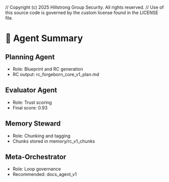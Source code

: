 // Copyright (c) 2025 Hillstrong Group Security. All rights reserved.
// Use of this source code is governed by the custom license found in the LICENSE file.

# 🧠 Agent Summary

## Planning Agent
- Role: Blueprint and RC generation
- RC output: rc_forgeborn_core_v1_plan.md

## Evaluator Agent
- Role: Trust scoring
- Final score: 0.93

## Memory Steward
- Role: Chunking and tagging
- Chunks stored in memory/rc_v1_chunks

## Meta-Orchestrator
- Role: Loop governance
- Recommended: docs_agent_v1
